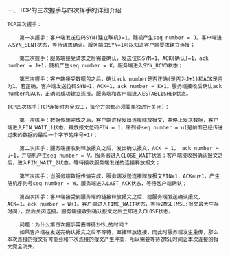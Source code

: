 一、TCP的三次握手与四次挥手的详细介绍
    
    TCP三次握手：

        第一次握手：客户端发送位码SYN(建立联机)=1，随机产生seq number = J。客户端进入SYN_SENT状态，等待请求确认。服务端由SYN=1可以知道客户端要求建立连接；

        第二次握手：服务端接受请求之后需要确认，发送位码SYN=1、ACK(确认)=1，ack number = J+1，随机产生seq number = K。服务端进入SYN_RCVD状态；

        第三次握手：客户端接受数据包之后，确认ack number是否正确(是否为J+1)和ACK是否为1。若正确，客户端发送位码SYN=1，ACK=1，ack number = K+1。服务端接收后确认ack number和ACK，正确则成功建立连接。服务端和客户端进入ESTABLISHED状态。

    TCP四次挥手(TCP连接时为全双工，每个方向都必须要单独进行关闭)：

        第一次挥手：数据传输完成之后，客户端进程发出连接释放报文，并停止发送数据，客户端进入FIN_WAIT_1状态，释放报文位码FIN = 1，序列号seq number = u(是前面已经传送过来的数据的最后一个字节的序号+1)；

        第二次挥手：服务端接收到释放报文之后，发出确认报文，ACK = 1， ack number = u+1，并随机产生seq number = V。服务器进入CLOSE_WAIT状态；客户端接收到确认报文之后，进入FIN_WAIT_2状态，等待接收服务端发送的连接释放报文；

        第三次挥手：当服务端数据传输完成，服务端发送连接释放报文FIN=1，ACK=u+1，产生随机序列号seq number = W，服务端进入LAST_ACK状态，等待客户端确认；

        第四次挥手：客户端接受到服务端的链接释放报文之后，给服务端发送确认报文，ACK=1，ack number = W+1。客户端进入TIME_WAIT状态，等待2MSL(MSL:报文最大生存时间)，然后关闭连接。服务端接收到确认报文之后立即进入CLOSE状态。

        问题：为什么第四次握手需要等待2MSL的时间？
        如果客户端在发送完确认报文之后不等待，直接释放连接，而此时服务端发生重传，那么本次连接的报文有可能会和下次连接的报文产生冲突，所以需要等待2MSL时间让本次连接的报文完全消失。
